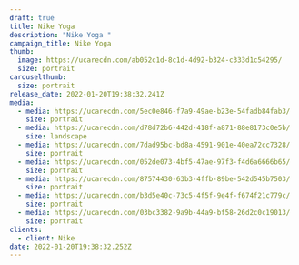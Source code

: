 ```yaml
---
draft: true
title: Nike Yoga
description: "Nike Yoga "
campaign_title: Nike Yoga
thumb:
  image: https://ucarecdn.com/ab052c1d-8c1d-4d92-b324-c333d1c54295/
  size: portrait
carouselthumb:
  size: portrait
release_date: 2022-01-20T19:38:32.241Z
media:
  - media: https://ucarecdn.com/5ec0e846-f7a9-49ae-b23e-54fadb84fab3/
    size: portrait
  - media: https://ucarecdn.com/d78d72b6-442d-418f-a871-88e8173c0e5b/
    size: landscape
  - media: https://ucarecdn.com/7dad95bc-bd8a-4591-901e-40ea72cc7328/
    size: portrait
  - media: https://ucarecdn.com/052de073-4bf5-47ae-97f3-f4d6a6666b65/
    size: portrait
  - media: https://ucarecdn.com/87574430-63b3-4ffb-89be-542d545b7503/
    size: portrait
  - media: https://ucarecdn.com/b3d5e40c-73c5-4f5f-9e4f-f674f21c779c/
    size: portrait
  - media: https://ucarecdn.com/03bc3382-9a9b-44a9-bf58-26d2c0c19013/
    size: portrait
clients:
  - client: Nike
date: 2022-01-20T19:38:32.252Z
---
```

